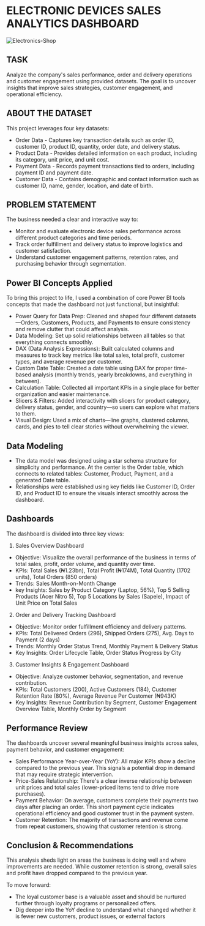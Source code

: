 # ELECTRONIC DEVICES SALES ANALYTICS DASHBOARD

![Electronics-Shop](https://github.com/user-attachments/assets/93f26270-f75d-433a-bb97-bf536635937c)


## TASK

Analyze the company's sales performance, order and delivery operations and customer engagement using provided datasets. The goal is to uncover insights that improve sales strategies, customer engagement, and operational efficiency.

## ABOUT THE DATASET 

This project leverages four key datasets:

- Order Data - Captures key transaction details such as order ID, customer ID, product ID, quantity, order date, and delivery status. 
- Product Data - Provides detailed information on each product, including its category, unit price, and unit cost.
- Payment Data - Records payment transactions tied to orders, including payment ID and payment date.
- Customer Data - Contains demographic and contact information such as customer ID, name, gender, location, and date of birth.

## PROBLEM STATEMENT

The business needed a clear and interactive way to:

- Monitor and evaluate electronic device sales performance across different product categories and time periods.
- Track order fulfillment and delivery status to improve logistics and customer satisfaction.
- Understand customer engagement patterns, retention rates, and purchasing behavior through segmentation.

## Power BI Concepts Applied

To bring this project to life, I used a combination of core Power BI tools concepts that made the dashboard not just functional, but insightful:

- Power Query for Data Prep: Cleaned and shaped four different datasets—Orders, Customers, Products, and Payments to ensure consistency and remove clutter that could affect analysis.
- Data Modeling: Set up solid relationships between all tables so that everything connects smoothly.
- DAX (Data Analysis Expressions): Built calculated columns and measures to track key metrics like total sales, total profit, customer types, and average revenue per customer.
- Custom Date Table: Created a date table using DAX for proper time-based analysis (monthly trends, yearly breakdowns, and everything in between).
- Calculation Table: Collected all important KPIs in a single place for better organization and easier maintenance.
- Slicers & Filters: Added interactivity with slicers for product category, delivery status, gender, and country—so users can explore what matters to them.
- Visual Design: Used a mix of charts—line graphs, clustered columns, cards, and pies to tell clear stories without overwhelming the viewer.

## Data Modeling

- The data model was designed using a star schema structure for simplicity and performance. At the center is the Order table, which connects to related tables: Customer, Product, Payment, and a generated Date table.
- Relationships were established using key fields like Customer ID, Order ID, and Product ID to ensure the visuals interact smoothly across the dashboard.

## Dashboards

The dashboard is divided into three key views:

1. Sales Overview Dashboard
   
- Objective:  Visualize the overall performance of the business in terms of total sales, profit, order volume, and quantity over time.
- KPIs: Total Sales (₦1.23bn), Total Profit (₦174M), Total Quantity (1702 units), Total Orders (850 orders)
- Trends: Sales Month-on-Month Change
- key Insights: Sales by Product Category (Laptop, 56%), Top 5 Selling Products (Acer Nitro 5), Top 5 Locations by Sales (Sapele), Impact of Unit Price on Total Sales

2. Order and Delivery Tracking Dashboard

- Objective: Monitor order fulfillment efficiency and delivery patterns.
- KPIs: Total Delivered Orders (296), Shipped Orders (275), Avg. Days to Payment (2 days)
- Trends: Monthly Order Status Trend, Monthly Payment & Delivery Status
- Key Insights: Order Lifecycle Table, Order Status Progress by City

3. Customer Insights & Engagement Dashboard
   
- Objective: Analyze customer behavior, segmentation, and revenue contribution.
- KPIs: Total Customers (200), Active Customers (184), Customer Retention Rate (80%), Average Revenue Per Customer (₦943K)
- Key Insights: Revenue Contribution by Segment, Customer Engagement Overview Table, Monthly Order by Segment

## Performance Review

The dashboards uncover several meaningful business insights across sales, payment behavior, and customer engagement:
- Sales Performance Year-over-Year (YoY): All major KPIs show a decline compared to the previous year. This signals a potential drop in demand that may require strategic intervention.
- Price-Sales Relationship: There's a clear inverse relationship between unit prices and total sales (lower-priced items tend to drive more purchases). 
- Payment Behavior: On average, customers complete their payments two days after placing an order. This short payment cycle indicates operational efficiency and good customer trust in the payment system.
- Customer Retention: The majority of transactions and revenue come from repeat customers, showing that customer retention is strong. 

## Conclusion & Recommendations

This analysis sheds light on areas the business is doing well and where improvements are needed. While customer retention is strong, overall sales and profit have dropped compared to the previous year. 

To move forward:
- The loyal customer base is a valuable asset and should be nurtured further through loyalty programs or personalized offers.
- Dig deeper into the YoY decline to understand what changed whether it is fewer new customers, product issues, or external factors







